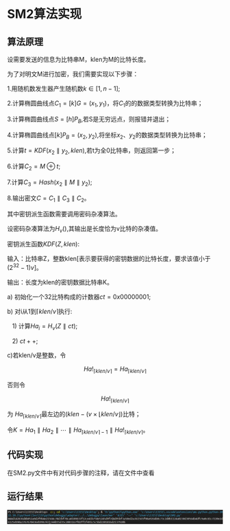 # SM2算法实现

## 算法原理

设需要发送的信息为比特串M，klen为M的比特长度。

为了对明文M进行加密，我们需要实现以下步骤：

1.用随机数发生器产生随机数$k\in [1,n-1]$;

2.计算椭圆曲线点$C_1= [k]G=(x_1,y_1)$，将$C_ 1$的的数据类型转换为比特串；

3.计算椭圆曲线点$S=[h]P_B$,若S是无穷远点，则报错并退出；

4.计算椭圆曲线点$[k]P_B=(x_2,y_2)$,将坐标$x_2$、$y_2$的数据类型转换为比特串；

5.计算$t=KDF(x_2 \parallel y_2,klen)$,若t为全0比特串，则返回第一步；

6.计算$C_2=M \oplus t$;

7.计算$C_3=Hash(x_2 \parallel M \parallel y_2)$;

8.输出密文$C=C_1 \parallel C_3 \parallel C_2$。

其中密钥派生函数需要调用密码杂凑算法。

设密码杂凑算法为$H_v()$,其输出是长度恰为v比特的杂凑值。

密钥派生函数$KDF(Z,klen)$:

输入：比特串Z，整数klen[表示要获得的密钥数据的比特长度，要求该值小于$(2^{32}-1)v$]。

输出：长度为klen的密钥数据比特串K。

a) 初始化一个32比特构成的计数器$ct=0x00000001$;

b) 对i从1到$\lceil klen/v \rceil$执行:

   1) 计算$Ha_i=H_v(Z \parallel ct)$;
   
   2) $ct++$;

c)若klen/v是整数，令 

$$Ha!_{\lceil klen/v \rceil}= Ha_{\lceil klen/v \rceil}$$

否则令

$$Ha!_{\lceil klen/v \rceil}$$

为 $Ha_{\lceil klen/v \rceil}$最左边的$(klen-(v\times \lfloor klen/v \rfloor)$比特；

令$K=Ha_1 \parallel Ha_2 \parallel \cdots \parallel Ha_{\lceil klen/v \rceil -1} \parallel Ha!_{\lceil klen/v \rceil}$。
## 代码实现

在SM2.py文件中有对代码步骤的注释，请在文件中查看

## 运行结果

 ![This is an image](https://github.com/ziyizhou0813/Innovation-and-Entrepreneurship-Project/blob/main/SM2-implementation/SM2test.png)

